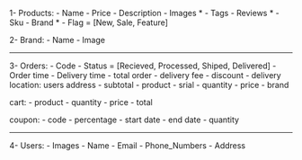 1- Products:
    - Name
    - Price
    - Description
    - Images *
    - Tags
    - Reviews *
    - Sku
    - Brand *
    - Flag = [New, Sale, Feature]


2- Brand:
    - Name
    - Image

---------------------------------------------------------------------------------------------------------
3- Orders:
    - Code
    - Status = [Recieved, Processed, Shiped, Delivered]
    - Order time
    - Delivery time
    - total order
    - delivery fee
    - discount
    - delivery location: users address
    - subtotal
    - product
    - srial
    - quantity
    - price
    - brand


cart:
    - product
    - quantity
    - price
    - total
    

coupon:
    - code
    - percentage
    - start date
    - end date
    - quantity 


---------------------------------------------------------------------------------------------------------
4- Users:
    - Images
    - Name
    - Email
    - Phone_Numbers
    - Address

